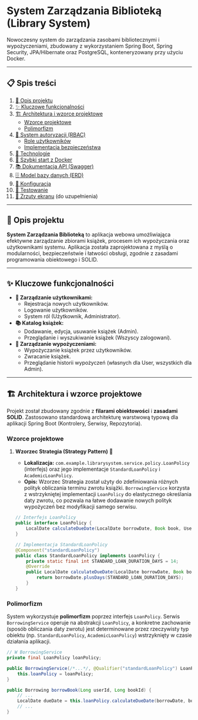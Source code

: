 # System Zarządzania Biblioteką (Library System)

Nowoczesny system do zarządzania zasobami bibliotecznymi i wypożyczeniami, zbudowany z wykorzystaniem Spring Boot, Spring Security, JPA/Hibernate oraz PostgreSQL, konteneryzowany przy użyciu Docker.

---

## 📋 Spis treści

1.  [🎯 Opis projektu](#opis-projektu)
2.  [✨ Kluczowe funkcjonalności](#kluczowe-funkcjonalnosci)
3.  [🏗️ Architektura i wzorce projektowe](#architektura-i-wzorce-projektowe)
    * [Wzorce projektowe](#wzorce-projektowe)
    * [Polimorfizm](#polimorfizm)
4.  [🔐 System autoryzacji (RBAC)](#system-autoryzacji-rbac)
    * [Role użytkowników](#role-uzytkownikow)
    * [Implementacja bezpieczeństwa](#implementacja-bezpieczenstwa)
5.  [🚀 Technologie](#technologie)
6.  [🐳 Szybki start z Docker](#szybki-start-z-docker)
7.  [📚 Dokumentacja API (Swagger)](#dokumentacja-api-swagger)
8.  [🗄️ Model bazy danych (ERD)](#model-bazy-danych-erd)
9.  [🔧 Konfiguracja](#konfiguracja)
10. [🧪 Testowanie](#testowanie)
11. [📸 Zrzuty ekranu](#zrzuty-ekranu) (do uzupełnienia)

---

## 🎯 Opis projektu

**System Zarządzania Biblioteką** to aplikacja webowa umożliwiająca efektywne zarządzanie zbiorami książek, procesem ich wypożyczania oraz użytkownikami systemu. Aplikacja została zaprojektowana z myślą o modularności, bezpieczeństwie i łatwości obsługi, zgodnie z zasadami programowania obiektowego i SOLID.

---

## ✨ Kluczowe funkcjonalności

* **👤 Zarządzanie użytkownikami:**
    * Rejestracja nowych użytkowników.
    * Logowanie użytkowników.
    * System ról (Użytkownik, Administrator).
* **📚 Katalog książek:**
    * Dodawanie, edycja, usuwanie książek (Admin).
    * Przeglądanie i wyszukiwanie książek (Wszyscy zalogowani).
* **🎫 Zarządzanie wypożyczeniami:**
    * Wypożyczanie książek przez użytkowników.
    * Zwracanie książek.
    * Przeglądanie historii wypożyczeń (własnych dla User, wszystkich dla Admin).

---

## 🏗️ Architektura i wzorce projektowe

Projekt został zbudowany zgodnie z **filarami obiektowości** i **zasadami SOLID**. Zastosowano standardową architekturę warstwową typową dla aplikacji Spring Boot (Kontrolery, Serwisy, Repozytoria).

### Wzorce projektowe

1.  **Wzorzec Strategia (Strategy Pattern)** 🎯
    * **Lokalizacja:** `com.example.librarysystem.service.policy.LoanPolicy` (interfejs) oraz jego implementacje `StandardLoanPolicy` i `AcademicLoanPolicy`.
    * **Opis:** Wzorzec Strategia został użyty do zdefiniowania różnych polityk obliczania terminu zwrotu książki. `BorrowingService` korzysta z wstrzykniętej implementacji `LoanPolicy` do elastycznego określania daty zwrotu, co pozwala na łatwe dodawanie nowych polityk wypożyczeń bez modyfikacji samego serwisu.

    ```java
    // Interfejs LoanPolicy
    public interface LoanPolicy {
        LocalDate calculateDueDate(LocalDate borrowDate, Book book, User user);
    }

    // Implementacja StandardLoanPolicy
    @Component("standardLoanPolicy")
    public class StandardLoanPolicy implements LoanPolicy {
        private static final int STANDARD_LOAN_DURATION_DAYS = 14;
        @Override
        public LocalDate calculateDueDate(LocalDate borrowDate, Book book, User user) {
            return borrowDate.plusDays(STANDARD_LOAN_DURATION_DAYS);
        }
    }
    ```

### Polimorfizm

System wykorzystuje **polimorfizm** poprzez interfejs `LoanPolicy`. Serwis `BorrowingService` operuje na abstrakcji `LoanPolicy`, a konkretne zachowanie (sposób obliczania daty zwrotu) jest determinowane przez rzeczywisty typ obiektu (np. `StandardLoanPolicy`, `AcademicLoanPolicy`) wstrzyknięty w czasie działania aplikacji.

```java
// W BorrowingService
private final LoanPolicy loanPolicy;

public BorrowingService(/*...*/, @Qualifier("standardLoanPolicy") LoanPolicy loanPolicy) {
    this.loanPolicy = loanPolicy;
}

public Borrowing borrowBook(Long userId, Long bookId) {
    // ...
    LocalDate dueDate = this.loanPolicy.calculateDueDate(borrowDate, book, user); // Wykorzystanie polimorfizmu
    // ...
}
